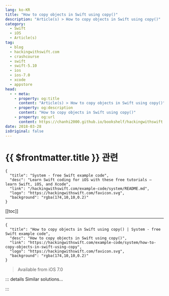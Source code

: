 ```yaml
---
lang: ko-KR
title: "How to copy objects in Swift using copy()"
description: "Article(s) > How to copy objects in Swift using copy()"
category:
  - Swift
  - iOS
  - Article(s)
tag: 
  - blog
  - hackingwithswift.com
  - crashcourse
  - swift
  - swift-5.10
  - ios
  - ios-7.0
  - xcode
  - appstore
head:
  - - meta:
    - property: og:title
      content: "Article(s) > How to copy objects in Swift using copy()"
    - property: og:description
      content: "How to copy objects in Swift using copy()"
    - property: og:url
      content: https://chanhi2000.github.io/bookshelf/hackingwithswift.com/example-code/system/how-to-copy-objects-in-swift-using-copy.html
date: 2018-03-28
isOriginal: false
---
```


# {{ $frontmatter.title }} 관련

```component VPCard
{
  "title": "System - free Swift example code",
  "desc": "Learn Swift coding for iOS with these free tutorials – learn Swift, iOS, and Xcode",
  "link": "/hackingwithswift.com/example-code/system/README.md",
  "logo": "https://hackingwithswift.com/favicon.svg",
  "background": "rgba(174,10,10,0.2)"
}
```

[[toc]]

---

```component VPCard
{
  "title": "How to copy objects in Swift using copy() | System - free Swift example code",
  "desc": "How to copy objects in Swift using copy()",
  "link": "https://hackingwithswift.com/example-code/system/how-to-copy-objects-in-swift-using-copy",
  "logo": "https://hackingwithswift.com/favicon.svg",
  "background": "rgba(174,10,10,0.2)"
}
```

> Available from iOS 7.0

<!-- TODO: 작성 -->

<!-- 
There are two main complex data types in Swift – objects and structs – and they do so many things similarly that you'd be forgiven for not being sure exactly where they differ. Well, one of the key areas is down to copying: two variables can point at the same object so that changing one changes them both, whereas if you tried that with structs you'd find that Swift creates a full copy so that changing the copy does not affect the original.

Having lots of objects point at the same data can be useful, but frequently you'll want to modify *copies* so that modifying one object doesn't have an effect on anything else. To make this work you need to do three things:

- Make your class conform to `NSCopying`. This isn't strictly required, but it makes your intent clear.
<li>Implement the method `copy(with:)`, where the actual copying happens.
<li>Call `copy()` on your object.

Here's an example of a `Person` class that conforms fully to the `NSCopying` protocol:

```swift
    class Person: NSObject, NSCopying {
    var firstName: String
    var lastName: String
    var age: Int

    init(firstName: String, lastName: String, age: Int) {
        self.firstName = firstName
        self.lastName = lastName
        self.age = age
    }

    func copy(with zone: NSZone? = nil) -> Any {
        let copy = Person(firstName: firstName, lastName: lastName, age: age)
        return copy
    }
}
```

Note that `copy(with:)` is implemented by creating a new `Person` object using the current person's information.

With that done, you can test out your copying like this:

```swift
let paul = Person(firstName: "Paul", lastName: "Hudson", age: 36)
let sophie = paul.copy() as! Person

sophie.firstName = "Sophie"
sophie.age = 6

print("\(paul.firstName) \(paul.lastName) is \(paul.age)")
print("\(sophie.firstName) \(sophie.lastName) is \(sophie.age)")
```

-->

::: details Similar solutions…

<!--
/quick-start/swiftui/observable-objects-environment-objects-and-published">Observable objects, environment objects, and @Published 
/example-code/language/what-is-copy-on-write">What is copy on write? 
/example-code/system/how-to-copy-text-to-the-clipboard-using-uipasteboard">How to copy text to the clipboard using UIPasteboard 
/example-code/uikit/how-to-disable-undo-redo-copy-and-paste-gestures-using-editinginteractionconfiguration">How to disable undo, redo, copy, and paste gestures using editingInteractionConfiguration 
/example-code/language/how-to-convert-json-into-swift-objects-using-codable">How to convert JSON into Swift objects using Codable</a>
-->

:::

